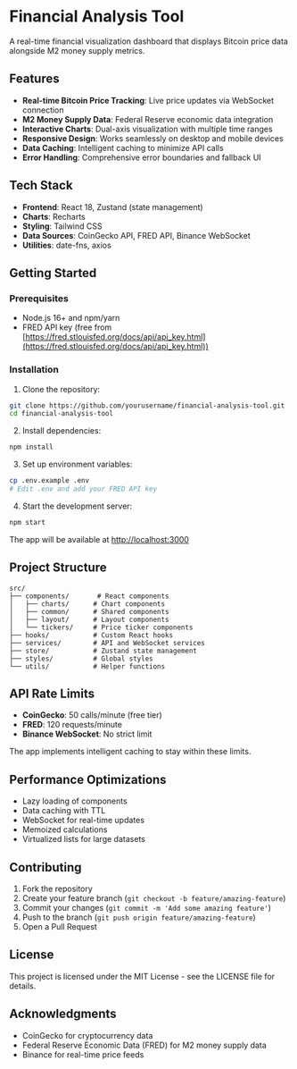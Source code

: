# Financial Analysis Tool

A real-time financial visualization dashboard that displays Bitcoin price data alongside M2 money supply metrics.

## Features

- **Real-time Bitcoin Price Tracking**: Live price updates via WebSocket connection
- **M2 Money Supply Data**: Federal Reserve economic data integration
- **Interactive Charts**: Dual-axis visualization with multiple time ranges
- **Responsive Design**: Works seamlessly on desktop and mobile devices
- **Data Caching**: Intelligent caching to minimize API calls
- **Error Handling**: Comprehensive error boundaries and fallback UI

## Tech Stack

- **Frontend**: React 18, Zustand (state management)
- **Charts**: Recharts
- **Styling**: Tailwind CSS
- **Data Sources**: CoinGecko API, FRED API, Binance WebSocket
- **Utilities**: date-fns, axios

## Getting Started

### Prerequisites

- Node.js 16+ and npm/yarn
- FRED API key (free from [https://fred.stlouisfed.org/docs/api/api_key.html](https://fred.stlouisfed.org/docs/api/api_key.html))

### Installation

1. Clone the repository:
```bash
git clone https://github.com/yourusername/financial-analysis-tool.git
cd financial-analysis-tool
```

2. Install dependencies:
```bash
npm install
```

3. Set up environment variables:
```bash
cp .env.example .env
# Edit .env and add your FRED API key
```

4. Start the development server:
```bash
npm start
```

The app will be available at [http://localhost:3000](http://localhost:3000)

## Project Structure

```
src/
├── components/       # React components
│   ├── charts/      # Chart components
│   ├── common/      # Shared components
│   ├── layout/      # Layout components
│   └── tickers/     # Price ticker components
├── hooks/           # Custom React hooks
├── services/        # API and WebSocket services
├── store/           # Zustand state management
├── styles/          # Global styles
└── utils/           # Helper functions
```

## API Rate Limits

- **CoinGecko**: 50 calls/minute (free tier)
- **FRED**: 120 requests/minute
- **Binance WebSocket**: No strict limit

The app implements intelligent caching to stay within these limits.

## Performance Optimizations

- Lazy loading of components
- Data caching with TTL
- WebSocket for real-time updates
- Memoized calculations
- Virtualized lists for large datasets

## Contributing

1. Fork the repository
2. Create your feature branch (`git checkout -b feature/amazing-feature`)
3. Commit your changes (`git commit -m 'Add some amazing feature'`)
4. Push to the branch (`git push origin feature/amazing-feature`)
5. Open a Pull Request

## License

This project is licensed under the MIT License - see the LICENSE file for details.

## Acknowledgments

- CoinGecko for cryptocurrency data
- Federal Reserve Economic Data (FRED) for M2 money supply data
- Binance for real-time price feeds
